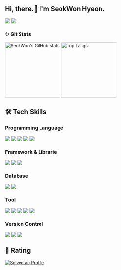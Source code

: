 ## Hi, there.👋 I'm SeokWon Hyeon. 
<a href="https://velog.io/@swhyeon98" target="_blank"><img src="https://img.shields.io/badge/MyBlog-20C997?style=flat-square&logo=velog&logoColor=white"/></a> <img src="https://img.shields.io/badge/swhyeon98@gmail.com-EA4335?style=flat-square&logo=gmail&logoColor=white"/>
### ✨ Git Stats
<p>
  <img height="180em" src="https://github-readme-stats.vercel.app/api?username=swhyeon98&show_icons=true&theme=radical" alt="SeokWon's GitHub stats">
  <img height="180em" src="https://github-readme-stats.vercel.app/api/top-langs/?username=swhyeon98&show_icons=true&theme=radical&layout=compact" alt="Top Langs">
</p>

## 🛠 Tech Skills
### Programming Language
<img src="https://img.shields.io/badge/Java-007396?style=flat-square&logo=Java&logoColor=white"/> <img src="https://img.shields.io/badge/JavaScript-F7DF1E?style=flat-square&logo=javascript&logoColor=white"/>
<img src="https://img.shields.io/badge/Markdown-000000?style=flat-square&logo=markdown&logoColor=white"/> <img src="https://img.shields.io/badge/HTML5-E34F26?style=flat-square&logo=html5&logoColor=white"/>
<img src="https://img.shields.io/badge/CSS3-1572B6?style=flat-square&logo=css3&logoColor=white"/>

### Framework & Librarie
<img src="https://img.shields.io/badge/Spring Boot-6DB33F?style=flat-square&logo=spring boot&logoColor=white"/> <img src="https://img.shields.io/badge/Spring Security-6DB33F?style=flat-square&logo=springsecurity&logoColor=white"/>
<img src="https://img.shields.io/badge/Thymeleaf-005F0F?style=flat-square&logo=thymeleaf&logoColor=white"/>

### Database
<img src="https://img.shields.io/badge/MySQL-4479A1?style=flat-square&logo=mysql&logoColor=white"/> <img src="https://img.shields.io/badge/MariaDB-003545?style=flat-square&logo=mariadb&logoColor=white"/>

### Tool
<img src="https://img.shields.io/badge/Intellijidea-000000?style=flat-square&logo=IntelliJ IDEA&logoColor=white"/> <img src="https://img.shields.io/badge/Visual Studio Code-007ACC?style=flat-square&logo=Visual Studio Code&logoColor=white"/>
<img src="https://img.shields.io/badge/Notion-000000?style=flat-square&logo=Notion&logoColor=white"/> <img src="https://img.shields.io/badge/Slack-4A154B?style=flat-square&logo=Slack&logoColor=white"/>
<img src="https://img.shields.io/badge/MicrosoftTeams-6264A7?style=flat-square&logo=MicrosoftTeams&logoColor=white"/>


### Version Control
<img src="https://img.shields.io/badge/Git-F05032?style=flat-square&logo=Git&logoColor=white"/> <img src="https://img.shields.io/badge/GitHub-181717?style=flat-square&logo=github&logoColor=white"/>
<img src="https://img.shields.io/badge/Sourcetree-0052CC?style=flat-square&logo=sourcetree&logoColor=white"/>

## 👑 Rating

[![Solved.ac Profile](http://mazassumnida.wtf/api/v2/generate_badge?boj=smreo75)](https://solved.ac/smreo75/)


<!--
**swhyeon98/swhyeon98** is a ✨ _special_ ✨ repository because its `README.md` (this file) appears on your GitHub profile.

Here are some ideas to get you started:

- 🔭 I’m currently working on ...
- 🌱 I’m currently learning ...
- 👯 I’m looking to collaborate on ...
- 🤔 I’m looking for help with ...
- 💬 Ask me about ...
- 📫 How to reach me: ...
- 😄 Pronouns: ...
- ⚡ Fun fact: ...
-->
